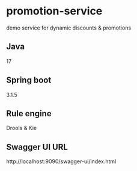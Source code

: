 # promotion-service
demo service for dynamic discounts & promotions

## Java
17

## Spring boot
3.1.5

## Rule engine
Drools & Kie

## Swagger UI URL
http://localhost:9090/swagger-ui/index.html
